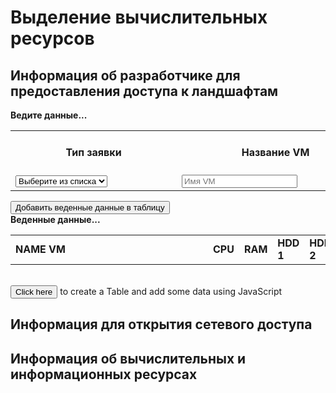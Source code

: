# Выделение вычислительных ресурсов

## Информация об разработчике для предоставления доступа к ландшафтам

<div id="myform">
<b>Ведите данные...</b>
<table>
    <tr>
        <th>Тип заявки</th>
        <th>Название VM</th>
        <th>Количество ядер CPU</th>
        <th>Объем RAM в Гб</th>
        <th>Объем HDD 1 в Гб</th>
        <th>Объем HDD 2 в Гб</th>
        <th>Объем HDD 3 в Гб</th>
        <th>Объем HDD 4 в Гб</th>
        <th>Объем HDD 5 в Гб</th>
        <th>VLAN ID интерфейс 1</th>
        <th>IP address интерфейс 1</th>
        <th>Маска сети интерфейс 1</th>
        <th>Шлюз по умолчанию интерфейс 1</th>
    </tr>
    <tr>
        <td style="min-width:250px"><select name="type" id="type" tabindex="0"><option value="">Выберите из списка</option><option value="выделение">Выделение</option><option value="добавление">Добавление</option><option value="возврат">Возврат</option></select></td>
        <td style="min-width:300px"><input type="text" placeholder="Имя VM" id="name"></td>
        <td><input class="mod" type="number" maxlength="2" step="1" min="1" max="20" required placeholder="ШТ" id="cpu"></td>
        <td><input class="mod" type="number" maxlength="3" step="2" min="2" max="256" required placeholder="Гб" id="ram"></td>
        <td><input class="mod" type="number" maxlength="4" step="10" min="50" max="1030" required placeholder="Гб" id="hdd1"></td>
        <td><input class="mod" type="number" maxlength="4" step="5" min="5" max="1030" required placeholder="Гб" id="hdd2"></td>
        <td><input class="mod" type="number" maxlength="4" step="5" min="5" max="1030" required placeholder="Гб" id="hdd3"></td>
        <td><input class="mod" type="number" maxlength="4" step="5" min="5" max="1030" required placeholder="Гб" id="hdd4"></td>
        <td><input class="mod" type="number" maxlength="4" step="5" min="5" max="1030" required placeholder="Гб" id="hdd5"></td>
        <td><input class="mod" type="number" maxlength="4" step="1" min="2" max="4096" required placeholder="VLAN ID" id="vlan1"></td>
        <td style="min-width:180px"><input type="text" minlength="7" maxlength="15" size="15" required pattern="^((\d{1,2}|1\d\d|2[0-4]\d|25[0-5])\.){3}(\d{1,2}|1\d\d|2[0-4]\d|25[0-5])$" placeholder="IP address" id="ip1"></td>
        <td style="min-width:180px"><input type="text" minlength="7" maxlength="15" size="15" required pattern="^((\d{1,2}|1\d\d|2[0-4]\d|25[0-5])\.){3}(\d{1,2}|1\d\d|2[0-4]\d|25[0-5])$" placeholder="Net mask" id="mask1"></td>
        <td style="min-width:180px"><input type="text" minlength="7" maxlength="15" size="15" required pattern="^((\d{1,2}|1\d\d|2[0-4]\d|25[0-5])\.){3}(\d{1,2}|1\d\d|2[0-4]\d|25[0-5])$" placeholder="Gateway" id="gw1"></td>
    </tr>
</table>
<input type="button" id="add" value="Добавить веденные данные в таблицу" onclick="Javascript:addRow()">
&nbsp;
 
</div>
<div id="mydata">
<b>Веденные данные...</b>
<table id="myTableData" cellpadding="2">
    <tr>
        <td style="min-width:300px"><b>NAME VM</b></td>
        <td><b>CPU</b></td>
        <td><b>RAM</b></td>
        <td><b>HDD 1</b></td>
        <td><b>HDD 2</b></td>
        <td><b>HDD 3</b></td>
        <td><b>HDD 4</b></td>
        <td><b>HDD 5</b></td>
        <td><b>VLAN ID</b></td>
        <td style="min-width:180px"><b>IP ADDRESS</b></td>
        <td style="min-width:180px"><b>NET MASK</b></td>
        <td style="min-width:180px"><b>GATEWAAY</b></td>
        <td>&nbsp;</td>
    </tr>
</table>
&nbsp;
 
</div>
<div id="myDynamicTable">
<input type="button" id="create" value="Click here" onclick="Javascript:addTable()">
to create a Table and add some data using JavaScript
</div>

## Информация для открытия сетевого доступа

## Информация об вычислительных и информационных ресурсах


